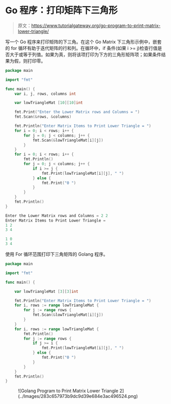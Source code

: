 # Go 程序：打印矩阵下三角形

> 原文：<https://www.tutorialgateway.org/go-program-to-print-matrix-lower-triangle/>

写一个 Go 程序来打印矩阵的下三角。在这个 Go Matrix 下三角形示例中，嵌套的 for 循环有助于迭代矩阵的行和列。在循环中，if 条件(如果 i >= j)检查行值是否大于或等于列值。如果为真，则将该项打印为下方的三角形矩阵项；如果条件结果为假，则打印零。

```go
package main

import "fmt"

func main() {
    var i, j, rows, columns int

    var lowTriangleMat [10][10]int

    fmt.Print("Enter the Lower Matrix rows and Columns = ")
    fmt.Scan(&rows, &columns)

    fmt.Println("Enter Matrix Items to Print Lower Triangle = ")
    for i = 0; i < rows; i++ {
        for j = 0; j < columns; j++ {
            fmt.Scan(&lowTriangleMat[i][j])
        }
    }
    for i = 0; i < rows; i++ {
        fmt.Println()
        for j = 0; j < columns; j++ {
            if i >= j {
                fmt.Print(lowTriangleMat[i][j], " ")
            } else {
                fmt.Print("0 ")
            }
        }
    }
    fmt.Println()
}
```

```go
Enter the Lower Matrix rows and Columns = 2 2
Enter Matrix Items to Print Lower Triangle = 
1 2
3 4

1 0 
3 4 
```

使用 For 循环范围打印下三角矩阵的 Golang 程序。

```go
package main

import "fmt"

func main() {

    var lowTriangleMat [3][3]int

    fmt.Println("Enter Matrix Items to Print Lower Triangle = ")
    for i, rows := range lowTriangleMat {
        for j := range rows {
            fmt.Scan(&lowTriangleMat[i][j])
        }
    }
    for i, rows := range lowTriangleMat {
        fmt.Println()
        for j := range rows {
            if j >= i {
                fmt.Print(lowTriangleMat[i][j], " ")
            } else {
                fmt.Print("0 ")
            }
        }
    }
    fmt.Println()
}
```

<figure class="wp-block-image size-large">![Golang Program to Print Matrix Lower Triangle 2](../Images/283c657973b9dc9d39e684e3ac496524.png)</figure>